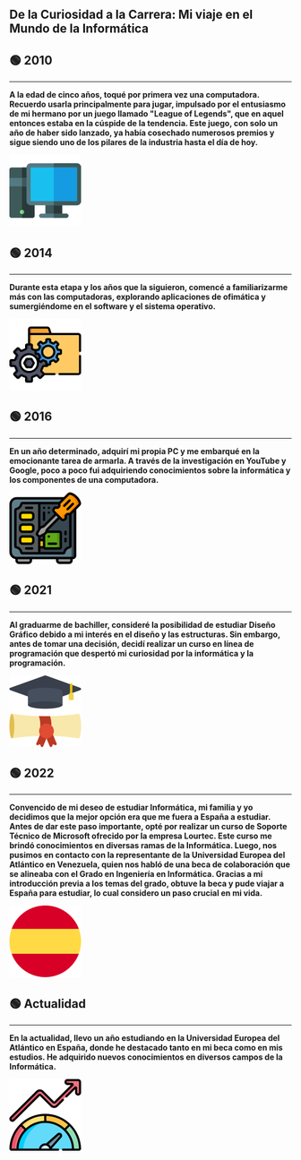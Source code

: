 ## De la Curiosidad a la Carrera: Mi viaje en el Mundo de la Informática


## 🟢 2010 
---
**A la edad de cinco años, toqué por primera vez una computadora. Recuerdo usarla principalmente para jugar, impulsado por el entusiasmo de mi hermano por un juego llamado "League of Legends", que en aquel entonces estaba en la cúspide de la tendencia. Este juego, con solo un año de haber sido lanzado, ya había cosechado numerosos premios y sigue siendo uno de los pilares de la industria hasta el día de hoy.**


![Ordenador](../dylan_naranjo/imagenes/ordenador1.png)

## 🟢 2014 
---
  **Durante esta etapa y los años que la siguieron, comencé a familiarizarme más con las computadoras, explorando aplicaciones de ofimática y sumergiéndome en el software y el sistema operativo.**


![Ordenador](../dylan_naranjo/imagenes/carpeta.png)
## 🟢 2016
---
  **En un año determinado, adquirí mi propia PC y me embarqué en la emocionante tarea de armarla. A través de la investigación en YouTube y Google, poco a poco fui adquiriendo conocimientos sobre la informática y los componentes de una computadora.**


![Ordenador](../dylan_naranjo/imagenes/armar_pc.png)

## 🟢 2021
---
  **Al graduarme de bachiller, consideré la posibilidad de estudiar Diseño Gráfico debido a mi interés en el diseño y las estructuras. Sin embargo, antes de tomar una decisión, decidí realizar un curso en línea de programación que despertó mi curiosidad por la informática y la programación.**


![Ordenador](../dylan_naranjo/imagenes/graduado.png)

## 🟢 2022
---
  **Convencido de mi deseo de estudiar Informática, mi familia y yo decidimos que la mejor opción era que me fuera a España a estudiar. Antes de dar este paso importante, opté por realizar un curso de Soporte Técnico de Microsoft ofrecido por la empresa Lourtec. Este curso me brindó conocimientos en diversas ramas de la Informática. Luego, nos pusimos en contacto con la representante de la Universidad Europea del Atlántico en Venezuela, quien nos habló de una beca de colaboración que se alineaba con el Grado en Ingeniería en Informática. Gracias a mi introducción previa a los temas del grado, obtuve la beca y pude viajar a España para estudiar, lo cual considero un paso crucial en mi vida.**


![Ordenador](../dylan_naranjo/imagenes/espana.png)

## 🟢 Actualidad
---
  **En la actualidad, llevo un año estudiando en la Universidad Europea del Atlántico en España, donde he destacado tanto en mi beca como en mis estudios. He adquirido nuevos conocimientos en diversos campos de la Informática.**


![Ordenador](../dylan_naranjo/imagenes/rendimiento.png)












